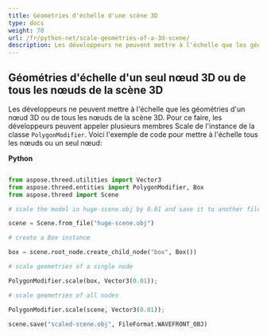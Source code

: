 ```yaml
---
title: Géométries d'échelle d'une scène 3D
type: docs
weight: 70
url: /fr/python-net/scale-geometries-of-a-3d-scene/
description: Les développeurs ne peuvent mettre à l'échelle que les géométries d'un nœud 3D ou de tous les nœuds de la scène 3D. Pour ce faire, les développeurs peuvent appeler plusieurs membres Scale de l'instance de classe PolygonModifier.
---
```

##  **Géométries d'échelle d'un seul nœud 3D ou de tous les nœuds de la scène 3D**
Les développeurs ne peuvent mettre à l'échelle que les géométries d'un nœud 3D ou de tous les nœuds de la scène 3D. Pour ce faire, les développeurs peuvent appeler plusieurs membres Scale de l'instance de la classe `PolygonModifier`. Voici l'exemple de code pour mettre à l'échelle tous les nœuds ou un seul nœud:



**Python**

```py

from aspose.threed.utilities import Vector3
from aspose.threed.entities import PolygonModifier, Box
from aspose.threed import Scene

# scale the model in huge-scene.obj by 0.01 and save it to another file:

scene = Scene.from_file("huge-scene.obj")

# create a Box instance

box = scene.root_node.create_child_node("box", Box())

# scale geometries of a single node

PolygonModifier.scale(box, Vector3(0.01));

# scale geometries of all nodes

PolygonModifier.scale(scene, Vector3(0.01));

scene.save("scaled-scene.obj", FileFormat.WAVEFRONT_OBJ)

```
